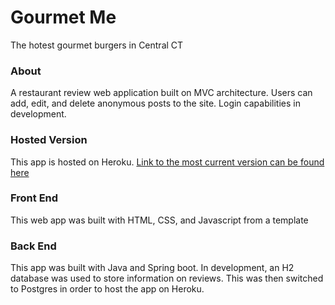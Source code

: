 # Gourmet Me
The hotest gourmet burgers in Central CT

### About
A restaurant review web application built on MVC architecture. Users can add, edit, and delete anonymous posts to the site. Login capabilities in development.  

### Hosted Version
This app is hosted on Heroku. [Link to the most current version can be found here](https://gourmet-me.herokuapp.com/)

### Front End
This web app was built with HTML, CSS, and Javascript from a template

### Back End
This app was built with Java and Spring boot. In development, an H2 database was used to store information on reviews. This was then switched to Postgres in order to host the app on Heroku. 

